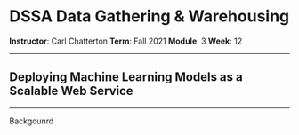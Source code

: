 # DSSA Data Gathering & Warehousing

**Instructor**: Carl Chatterton
**Term**: Fall 2021
**Module**: 3
**Week**: 12

---
## Deploying Machine Learning Models as a Scalable Web Service

---

Backgounrd